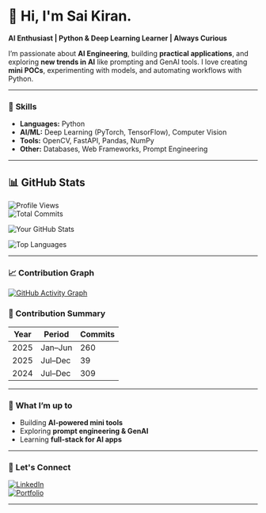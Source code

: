 # 👋 Hi, I'm Sai Kiran.

**AI Enthusiast | Python & Deep Learning Learner | Always Curious**  

I’m passionate about **AI Engineering**, building **practical applications**, and exploring **new trends in AI** like prompting and GenAI tools. I love creating **mini POCs**, experimenting with models, and automating workflows with Python.

---

### 🚀 **Skills**
- **Languages:** Python  
- **AI/ML:** Deep Learning (PyTorch, TensorFlow), Computer Vision  
- **Tools:** OpenCV, FastAPI, Pandas, NumPy  
- **Other:** Databases, Web Frameworks, Prompt Engineering  

---

## 📊 **GitHub Stats**

![Profile Views](https://komarev.com/ghpvc/?username=kishkath&style=flat-square)  
![Total Commits](https://img.shields.io/badge/Total%20Commits-608-blue)

![Your GitHub Stats](https://github-readme-stats.vercel.app/api?username=kishkath&show_icons=true&count_private=true&include_all_commits=true&theme=radical)

![Top Languages](https://github-readme-stats.vercel.app/api/top-langs/?username=kishkath&layout=compact&theme=radical)

---

### 📈 **Contribution Graph**
[![GitHub Activity Graph](https://github-readme-activity-graph.vercel.app/graph?username=kishkath&theme=react-dark)](https://github.com/kishkath)

### 📅 Contribution Summary
<!--START_SECTION:commits_table-->
| Year | Period    | Commits |
|------|-----------|---------|
| 2025 | Jan–Jun | 260 |
| 2025 | Jul–Dec | 39 |
| 2024 | Jul–Dec | 309 |
<!--END_SECTION:commits_table-->

---

### 🌱 **What I’m up to**
- Building **AI-powered mini tools**  
- Exploring **prompt engineering & GenAI**  
- Learning **full-stack for AI apps**  

---

### 💬 **Let's Connect**
[![LinkedIn](https://img.shields.io/badge/LinkedIn-Sai%20Kiran-blue?logo=linkedin)](https://www.linkedin.com/in/sai-kiran-798943197/)  
[![Portfolio](https://img.shields.io/badge/Portfolio-Visit-green)](https://workhub.onrender.com)  

---
